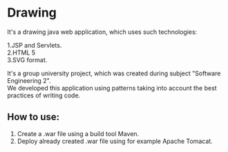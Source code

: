 # Drawing
It's a drawing java web application, which uses such technologies:

1.JSP and Servlets. <br>
2.HTML 5 <br>
3.SVG format.<br>

It's a group university project, which was created during subject "Software Engineering 2". <br>
We developed this application using patterns taking into account the best practices of writing code.

## How to use:

1. Create a .war file using a build tool Maven.<br>
2. Deploy already created .war file using for example Apache Tomacat.
